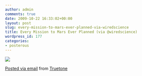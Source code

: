 ```yaml
---
author: admin
comments: true
date: 2009-10-22 16:33:02+00:00
layout: post
slug: every-mission-to-mars-ever-planned-via-wiredscience
title: Every Mission to Mars Ever Planned (via @wiredscience)
wordpress_id: 177
categories:
- posterous
---
```


[![](http://posterous.com/getfile/files.posterous.com/truetone/nvdpBmrzHoaftgGDyFDeHnsDrJHgdosCodJurGEkzkHziCtpDrxtnoDiqDyl/media_httpiimgurcomGoCGRjpg_iAcsyHwtFkqnera.jpg.scaled500.jpg)](http://posterous.com/getfile/files.posterous.com/truetone/nvdpBmrzHoaftgGDyFDeHnsDrJHgdosCodJurGEkzkHziCtpDrxtnoDiqDyl/media_httpiimgurcomGoCGRjpg_iAcsyHwtFkqnera.jpg.scaled1000.jpg)

 [Posted via email](http://posterous.com)   from [Truetone](http://truetone.posterous.com/every-mission-to-mars-ever-planned-via-wireds)  

 
